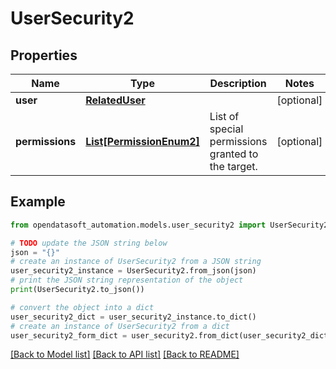 # UserSecurity2


## Properties

Name | Type | Description | Notes
------------ | ------------- | ------------- | -------------
**user** | [**RelatedUser**](RelatedUser.md) |  | [optional] 
**permissions** | [**List[PermissionEnum2]**](PermissionEnum2.md) | List of special permissions granted to the target. | [optional] 

## Example

```python
from opendatasoft_automation.models.user_security2 import UserSecurity2

# TODO update the JSON string below
json = "{}"
# create an instance of UserSecurity2 from a JSON string
user_security2_instance = UserSecurity2.from_json(json)
# print the JSON string representation of the object
print(UserSecurity2.to_json())

# convert the object into a dict
user_security2_dict = user_security2_instance.to_dict()
# create an instance of UserSecurity2 from a dict
user_security2_form_dict = user_security2.from_dict(user_security2_dict)
```
[[Back to Model list]](../README.md#documentation-for-models) [[Back to API list]](../README.md#documentation-for-api-endpoints) [[Back to README]](../README.md)



